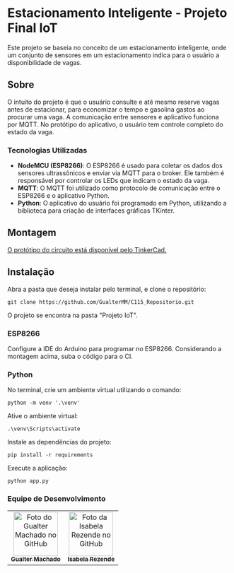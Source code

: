 # Estacionamento Inteligente - Projeto Final IoT
Este projeto se baseia no conceito de um estacionamento inteligente, onde um conjunto de sensores em um estacionamento indica para o usuário a disponibilidade de vagas.

## Sobre
O intuito do projeto é que o usuário consulte e até mesmo reserve vagas antes de estacionar, para economizar o tempo e gasolina gastos ao procurar uma vaga. A comunicação entre sensores e aplicativo funciona por MQTT. No protótipo do aplicativo, o usuário tem controle completo do estado da vaga.

### Tecnologias Utilizadas
* **NodeMCU (ESP8266)**: O ESP8266 é usado para coletar os dados dos sensores ultrassônicos e enviar via MQTT para o broker. Ele também é responsável por controlar os LEDs que indicam o estado da vaga.
* **MQTT**: O MQTT foi utilizado como protocolo de comunicação entre o ESP8266 e o aplicativo Python.
* **Python**: O aplicativo do usuário foi programado em Python, utilizando a biblioteca para criação de interfaces gráficas TKinter.


## Montagem
[O protótipo do circuito está disponível pelo TinkerCad.](https://www.tinkercad.com/things/em7qJfiqkgs-epic-kup?sharecode=uP8d6hj8rrVXdLQXbamtVZ1Qe503zD-5Gjr1E3Qy0PQ)

## Instalação
Abra a pasta que deseja instalar pelo terminal, e clone o repositório:
```
git clone https://github.com/GualterMM/C115_Repositorio.git
```
O projeto se encontra na pasta "Projeto IoT".

### ESP8266
Configure a IDE do Arduino para programar no ESP8266. Considerando a montagem acima, suba o código para o CI.

### Python

No terminal, crie um ambiente virtual utilizando o comando:
```
python -m venv '.\venv'
```

Ative o ambiente virtual:
```
.\venv\Scripts\activate
```

Instale as dependências do projeto:
```
pip install -r requirements
```

Execute a aplicação:
```
python app.py
```

### Equipe de Desenvolvimento

<table>
  <tr>
    <td align="center">
      <a href="https://github.com/GualterMM">
        <img src="https://avatars.githubusercontent.com/u/35864822?v=4" width="100px;" alt="Foto do Gualter Machado no GitHub"/><br>
        <sub>
          <b>Gualter Machado</b>
        </sub>
      </a>
    </td>
    <td align="center">
      <a href="https://github.com/IsabelaRezendeB">
        <img src="https://avatars.githubusercontent.com/u/49520751?v=4" width="100px;" alt="Foto da Isabela Rezende no GitHub"/><br>
        <sub>
          <b>Isabela Rezende</b>
        </sub>
      </a>
    </td>
  </tr>
</table>
